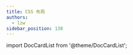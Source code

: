 ```yaml
---
title: CSS 布局
authors:
  - lzw
sidebar_position: 130
---
```


import DocCardList from '@theme/DocCardList';

<DocCardList />
  
